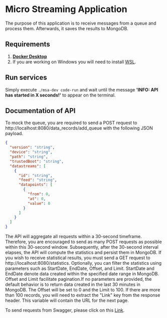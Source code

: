 # Micro Streaming Application
The purpose of this application is to receive messages from a queue and process them. Afterwards, it saves the results to MongoDB.

## Requirements
1. **[Docker Desktop](https://www.docker.com/products/docker-desktop/)**
2. If you are working on Windows you will need to install [WSL](https://learn.microsoft.com/en-us/windows/wsl/install).

## Run services
Simply execute `./msa-dev code-run` and wait until the message **'INFO: API has started in X seconds!'** to appear on the terminal.

## Documentation of API
To mock the queue, you are required to send a POST request to http://localhost:8080/data_records/add_queue with the following JSON payload.
```json
{
  "version": "string",
  "device": "string",
  "path": "string",
  "trustedBoot": "string",
  "datastreams": [
    {
      "id": "string",
      "feed": "string",
      "datapoints": [
        {
          "from": 0,
          "at": 0,
          "value": 0
        }
      ]
    }
  ]
}
```

The API will aggregate all requests within a 30-second timeframe. Therefore, you are encouraged to send as many POST requests as possible within this 30-second window. Subsequently, after the 30-second interval elapses, the API will compute the statistics and persist them in MongoDB. If you wish to receive statistical results, you must send a GET request to http://localhost:8080/statistics. Optionally, you can filter the statistics using parameters such as StartDate, EndDate, Offset, and Limit. StartDate and EndDate denote data created within the specified date range in MongoDB. Offset and Limit facilitate pagination.If no parameters are provided, the default behavior is to return data created in the last 30 minutes in MongoDB. The Offset will be set to 0 and the Limit to 100. If there are more than 100 records, you will need to extract the "Link" key from the response header. This variable will contain the URL for the next page.

To send requests from Swagger, please click on this [Link](http://localhost:8080/swagger-ui/index.html#).
